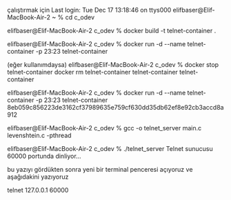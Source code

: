 çalıştırmak için
Last login: Tue Dec 17 13:18:46 on ttys000
elifbaser@Elif-MacBook-Air-2 ~ % cd c_odev

elifbaser@Elif-MacBook-Air-2 c_odev % docker build -t telnet-container .

elifbaser@Elif-MacBook-Air-2 c_odev % docker run -d --name telnet-container -p 23:23 telnet-container

(eğer kullanımdaysa)
elifbaser@Elif-MacBook-Air-2 c_odev % docker stop telnet-container
docker rm telnet-container
telnet-container
telnet-container

elifbaser@Elif-MacBook-Air-2 c_odev % docker run -d --name telnet-container -p 23:23 telnet-container
8eb059c856223de3162cf37989635e759cf630dd35db62ef8e92cb3accd8a912

elifbaser@Elif-MacBook-Air-2 c_odev % gcc -o telnet_server main.c levenshtein.c -pthread

elifbaser@Elif-MacBook-Air-2 c_odev % ./telnet_server
Telnet sunucusu 60000 portunda dinliyor…

bu yazıyı gördükten sonra yeni bir terminal penceresi açıyoruz ve aşağıdakini yazıyoruz 

telnet 127.0.0.1 60000
